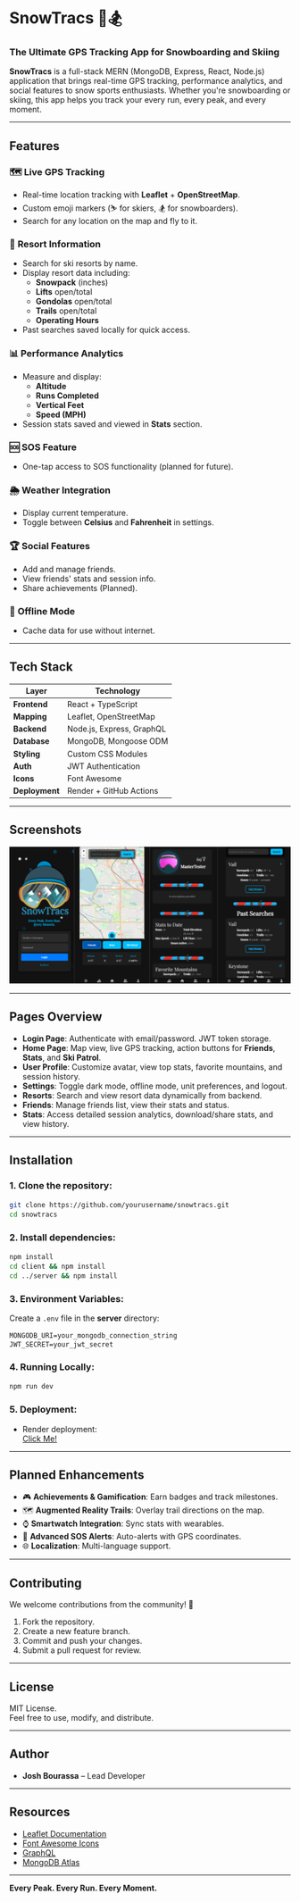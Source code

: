
# SnowTracs 📍🏂  
### **The Ultimate GPS Tracking App for Snowboarding and Skiing**

**SnowTracs** is a full-stack MERN (MongoDB, Express, React, Node.js) application that brings real-time GPS tracking, performance analytics, and social features to snow sports enthusiasts. Whether you're snowboarding or skiing, this app helps you track your every run, every peak, and every moment.

---

## **Features**

### 🗺️ **Live GPS Tracking**
- Real-time location tracking with **Leaflet** + **OpenStreetMap**.
- Custom emoji markers (⛷️ for skiers, 🏂 for snowboarders).
- Search for any location on the map and fly to it.

### 🎿 **Resort Information**
- Search for ski resorts by name.
- Display resort data including:
  - **Snowpack** (inches)
  - **Lifts** open/total
  - **Gondolas** open/total
  - **Trails** open/total
  - **Operating Hours**
- Past searches saved locally for quick access.

### 📊 **Performance Analytics**
- Measure and display:
  - **Altitude**
  - **Runs Completed**
  - **Vertical Feet**
  - **Speed (MPH)**
- Session stats saved and viewed in **Stats** section.

### 🆘 **SOS Feature**
- One-tap access to SOS functionality (planned for future).

### 🌦️ **Weather Integration**
- Display current temperature.
- Toggle between **Celsius** and **Fahrenheit** in settings.

### 🏆 **Social Features**
- Add and manage friends.
- View friends' stats and session info.
- Share achievements (Planned).

### 💾 **Offline Mode**
- Cache data for use without internet.

---

## **Tech Stack**

| Layer        | Technology                           |
|--------------|--------------------------------------|
| **Frontend** | React + TypeScript                   |
| **Mapping**  | Leaflet, OpenStreetMap               |
| **Backend**  | Node.js, Express, GraphQL            |
| **Database** | MongoDB, Mongoose ODM                |
| **Styling**  | Custom CSS Modules                   |
| **Auth**     | JWT Authentication                   |
| **Icons**    | Font Awesome                         |
| **Deployment** | Render + GitHub Actions             |

---

## **Screenshots**
![SnowTracs Screenshot](./client/public/assets/images/Screenshot.png)

---

## **Pages Overview**

- **Login Page**: Authenticate with email/password. JWT token storage.
- **Home Page**: Map view, live GPS tracking, action buttons for **Friends**, **Stats**, and **Ski Patrol**.
- **User Profile**: Customize avatar, view top stats, favorite mountains, and session history.
- **Settings**: Toggle dark mode, offline mode, unit preferences, and logout.
- **Resorts**: Search and view resort data dynamically from backend.
- **Friends**: Manage friends list, view their stats and status.
- **Stats**: Access detailed session analytics, download/share stats, and view history.

---

## **Installation**

### 1. Clone the repository:
```bash
git clone https://github.com/yourusername/snowtracs.git
cd snowtracs
```

### 2. Install dependencies:
```bash
npm install
cd client && npm install
cd ../server && npm install
```

### 3. Environment Variables:
Create a `.env` file in the **server** directory:
```env
MONGODB_URI=your_mongodb_connection_string
JWT_SECRET=your_jwt_secret
```

### 4. Running Locally:
```bash
npm run dev
```

### 5. Deployment:
- Render deployment:  
  [Click Me!](https://snowtracs.onrender.com)

---

## **Planned Enhancements**

- 🎮 **Achievements & Gamification**: Earn badges and track milestones.
- 🗺️ **Augmented Reality Trails**: Overlay trail directions on the map.
- ⌚ **Smartwatch Integration**: Sync stats with wearables.
- 🚨 **Advanced SOS Alerts**: Auto-alerts with GPS coordinates.
- 🌐 **Localization**: Multi-language support.

---

## **Contributing**

We welcome contributions from the community! 🚀

1. Fork the repository.
2. Create a new feature branch.
3. Commit and push your changes.
4. Submit a pull request for review.

---

## **License**

MIT License.  
Feel free to use, modify, and distribute.

---

## **Author**

- **Josh Bourassa** – Lead Developer

---

## **Resources**

- [Leaflet Documentation](https://leafletjs.com/)
- [Font Awesome Icons](https://fontawesome.com/icons)
- [GraphQL](https://graphql.org/)
- [MongoDB Atlas](https://www.mongodb.com/cloud/atlas)

---

**Every Peak. Every Run. Every Moment.**
